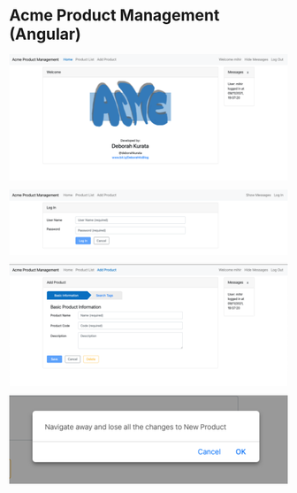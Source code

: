 # Acme Product Management (Angular)

![1](https://github.com/ranemihir/DeborahK-Angular-Routing/blob/main/screenshots/1.png)

![2](https://github.com/ranemihir/DeborahK-Angular-Routing/blob/main/screenshots/2.png)

![3](https://github.com/ranemihir/DeborahK-Angular-Routing/blob/main/screenshots/3.png)

![4](https://github.com/ranemihir/DeborahK-Angular-Routing/blob/main/screenshots/4.png)